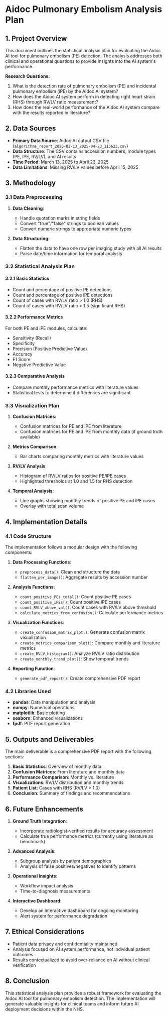 # Aidoc Pulmonary Embolism Analysis Plan

## 1. Project Overview

This document outlines the statistical analysis plan for evaluating the Aidoc AI tool for pulmonary embolism (PE) detection. The analysis addresses both clinical and operational questions to provide insights into the AI system's performance.

**Research Questions:**
1. What is the detection rate of pulmonary embolism (PE) and incidental pulmonary embolism (iPE) by the Aidoc AI system?
2. How does the Aidoc AI system perform in detecting right heart strain (RHS) through RV/LV ratio measurement?
3. How does the real-world performance of the Aidoc AI system compare with the results reported in literature?

## 2. Data Sources

- **Primary Data Source**: Aidoc AI output CSV file (`algorithms_report_2025-03-13_2025-04-23_115623.csv`)
- **Data Structure**: The CSV contains accession numbers, module types (PE, IPE, RV/LV), and AI results
- **Time Period**: March 13, 2025 to April 23, 2025
- **Data Limitations**: Missing RV/LV values before April 15, 2025

## 3. Methodology

### 3.1 Data Preprocessing

1. **Data Cleaning**:
   - Handle quotation marks in string fields
   - Convert "true"/"false" strings to boolean values
   - Convert numeric strings to appropriate numeric types

2. **Data Structuring**:
   - Flatten the data to have one row per imaging study with all AI results
   - Parse date/time information for temporal analysis

### 3.2 Statistical Analysis Plan

#### 3.2.1 Basic Statistics
- Count and percentage of positive PE detections
- Count and percentage of positive iPE detections
- Count of cases with RV/LV ratio > 1.0 (RHS)
- Count of cases with RV/LV ratio > 1.5 (significant RHS)

#### 3.2.2 Performance Metrics
For both PE and iPE modules, calculate:
- Sensitivity (Recall)
- Specificity
- Precision (Positive Predictive Value)
- Accuracy
- F1 Score
- Negative Predictive Value

#### 3.2.3 Comparative Analysis
- Compare monthly performance metrics with literature values
- Statistical tests to determine if differences are significant

### 3.3 Visualization Plan

1. **Confusion Matrices**:
   - Confusion matrices for PE and iPE from literature
   - Confusion matrices for PE and iPE from monthly data (if ground truth available)

2. **Metrics Comparison**:
   - Bar charts comparing monthly metrics with literature values

3. **RV/LV Analysis**:
   - Histogram of RV/LV ratios for positive PE/iPE cases
   - Highlighted thresholds at 1.0 and 1.5 for RHS detection

4. **Temporal Analysis**:
   - Line graphs showing monthly trends of positive PE and iPE cases
   - Overlay with total scan volume

## 4. Implementation Details

### 4.1 Code Structure

The implementation follows a modular design with the following components:

1. **Data Processing Functions**:
   - `preprocess_data()`: Clean and structure the data
   - `flatten_per_image()`: Aggregate results by accession number

2. **Analysis Functions**:
   - `count_positive_PEs_total()`: Count positive PE cases
   - `count_positive_iPEs()`: Count positive iPE cases
   - `count_RVLV_above_val()`: Count cases with RV/LV above threshold
   - `calculate_metrics_from_confusion()`: Calculate performance metrics

3. **Visualization Functions**:
   - `create_confusion_matrix_plot()`: Generate confusion matrix visualization
   - `create_metrics_comparison_plot()`: Compare monthly and literature metrics
   - `create_RVLV_histogram()`: Analyze RV/LV ratio distribution
   - `create_monthly_trend_plot()`: Show temporal trends

4. **Reporting Function**:
   - `generate_pdf_report()`: Create comprehensive PDF report

### 4.2 Libraries Used

- **pandas**: Data manipulation and analysis
- **numpy**: Numerical operations
- **matplotlib**: Basic plotting
- **seaborn**: Enhanced visualizations
- **fpdf**: PDF report generation

## 5. Outputs and Deliverables

The main deliverable is a comprehensive PDF report with the following sections:

1. **Basic Statistics**: Overview of monthly data
2. **Confusion Matrices**: From literature and monthly data
3. **Performance Comparison**: Monthly vs. literature
4. **Visualizations**: RV/LV distribution and monthly trends
5. **Patient List**: Cases with RHS (RV/LV > 1.0)
6. **Conclusion**: Summary of findings and recommendations

## 6. Future Enhancements

1. **Ground Truth Integration**:
   - Incorporate radiologist-verified results for accuracy assessment
   - Calculate true performance metrics (currently using literature as benchmark)

2. **Advanced Analysis**:
   - Subgroup analysis by patient demographics
   - Analysis of false positives/negatives to identify patterns

3. **Operational Insights**:
   - Workflow impact analysis
   - Time-to-diagnosis measurements

4. **Interactive Dashboard**:
   - Develop an interactive dashboard for ongoing monitoring
   - Alert system for performance degradation

## 7. Ethical Considerations

- Patient data privacy and confidentiality maintained
- Analysis focused on AI system performance, not individual patient outcomes
- Results contextualized to avoid over-reliance on AI without clinical verification

## 8. Conclusion

This statistical analysis plan provides a robust framework for evaluating the Aidoc AI tool for pulmonary embolism detection. The implementation will generate valuable insights for clinical teams and inform future AI deployment decisions within the NHS.
